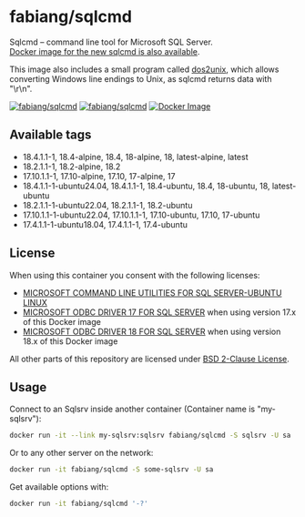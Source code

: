 # fabiang/sqlcmd

Sqlcmd – command line tool for Microsoft SQL Server.  
[Docker image for the new sqlcmd is also available](https://github.com/fabiang/docker-go-sqlcmd).

This image also includes a small program called [dos2unix](https://linux.die.net/man/1/dos2unix), which allows converting Windows line endings to Unix, as sqlcmd returns data with "\r\n".

[![fabiang/sqlcmd](https://img.shields.io/docker/pulls/fabiang/sqlcmd.svg)](https://hub.docker.com/r/fabiang/sqlcmd)
[![fabiang/sqlcmd](https://badgen.net/github/license/fabiang/docker-sqlcmd)](https://github.com/fabiang/docker-sqlcmd)
[![Docker Image](https://github.com/fabiang/docker-sqlcmd/actions/workflows/docker.yml/badge.svg)](https://github.com/fabiang/docker-sqlcmd/actions/workflows/docker.yml)

## Available tags

* 18.4.1.1-1, 18.4-alpine, 18.4, 18-alpine, 18, latest-alpine, latest
* 18.2.1.1-1, 18.2-alpine, 18.2
* 17.10.1.1-1, 17.10-alpine, 17.10, 17-alpine, 17
* 18.4.1.1-1-ubuntu24.04, 18.4.1.1-1, 18.4-ubuntu, 18.4, 18-ubuntu, 18, latest-ubuntu
* 18.2.1.1-1-ubuntu22.04, 18.2.1.1-1, 18.2-ubuntu
* 17.10.1.1-1-ubuntu22.04, 17.10.1.1-1, 17.10-ubuntu, 17.10, 17-ubuntu
* 17.4.1.1-1-ubuntu18.04, 17.4.1.1-1, 17.4-ubuntu

## License

When using this container you consent with the following licenses:

- [MICROSOFT COMMAND LINE UTILITIES FOR SQL SERVER-UBUNTU LINUX](http://go.microsoft.com/fwlink/?LinkId=746949)
- [MICROSOFT ODBC DRIVER 17 FOR SQL SERVER](licenses/msodbcsql17/LICENSE.txt) when using version 17.x of this Docker image
- [MICROSOFT ODBC DRIVER 18 FOR SQL SERVER](licenses/msodbcsql18/LICENSE.txt) when using version 18.x of this Docker image

All other parts of this repository are licensed under [BSD 2-Clause License](LICENSE.md).

## Usage

Connect to an Sqlsrv inside another container (Container name is "my-sqlsrv"):

```bash
docker run -it --link my-sqlsrv:sqlsrv fabiang/sqlcmd -S sqlsrv -U sa
```

Or to any other server on the network:

```bash
docker run -it fabiang/sqlcmd -S some-sqlsrv -U sa
```

Get available options with:

```bash
docker run -it fabiang/sqlcmd '-?'
```
